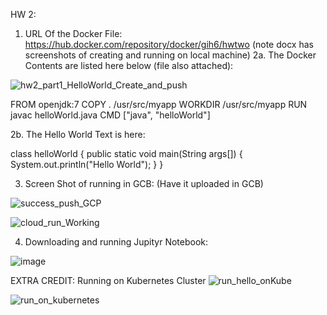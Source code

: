 HW 2:
1. URL Of the Docker File: https://hub.docker.com/repository/docker/gih6/hwtwo (note docx has screenshots of creating and running on local machine)
2a. The Docker Contents are listed here below (file also attached):

![hw2_part1_HelloWorld_Create_and_push](https://user-images.githubusercontent.com/54678622/134990980-db5e5858-1d80-484a-98b7-bf6e28837116.PNG)


FROM openjdk:7
COPY . /usr/src/myapp
WORKDIR /usr/src/myapp
RUN javac helloWorld.java
CMD ["java", "helloWorld"]

2b. The Hello World Text is here:

class helloWorld {
    public static void main(String args[]) {
        System.out.println("Hello World");
    }
}

3. Screen Shot of running in GCB:
(Have it uploaded in GCB) 

![success_push_GCP](https://user-images.githubusercontent.com/54678622/134097061-92495b55-174f-49e5-96cb-202ccdd8eb3d.PNG)

![cloud_run_Working](https://user-images.githubusercontent.com/54678622/134429016-0ececc26-450b-41ee-a76b-2b58c20d8814.PNG)


4. Downloading and running Jupityr Notebook:


![image](https://user-images.githubusercontent.com/54678622/133949043-672ec7f8-3442-4e38-97c5-8611d47996f0.png)

EXTRA CREDIT: Running on Kubernetes Cluster
![run_hello_onKube](https://user-images.githubusercontent.com/54678622/134920290-01bf8a9d-530d-4540-b54c-b035447376e6.PNG)

![run_on_kubernetes](https://user-images.githubusercontent.com/54678622/134920304-196033fc-2715-43f4-850c-4b7a53e024f1.PNG)

